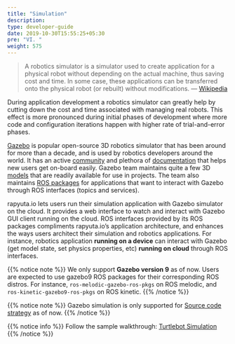 ```yaml
---
title: "Simulation"
description:
type: developer-guide
date: 2019-10-30T15:55:25+05:30
pre: "VI. "
weight: 575
---
```

> A robotics simulator is a simulator used to create application for a physical robot without depending on the actual machine, thus saving cost and time. In some case, these applications can be transferred onto the physical robot (or rebuilt) without modifications. — [Wikipedia](https://en.wikipedia.org/wiki/Robotics_simulator)

During application development a robotics simulator can greatly help by cutting down the cost and time associated with managing real robots. This effect is more pronounced during initial phases of development where more code and configuration iterations happen with higher rate of trial-and-error phases.

[Gazebo](http://gazebosim.org) is popular open-source 3D robotics simulator that has been around for more than a decade, and is used by robotics developers around the world. It has an active [community](http://answers.gazebosim.org/questions) and plethora of [documentation](http://gazebosim.org/tutorials) that helps new users get on-board easily. Gazebo team maintains quite a few 3D [models](https://bitbucket.org/osrf/gazebo_models/) that are readily available for use in projects. The team also maintains [ROS packages](http://wiki.ros.org/gazebo_ros_pkgs) for applications that want to interact with Gazebo through ROS interfaces (topics and services).

rapyuta.io lets users run their simulation application with Gazebo simulator on the cloud. It provides a web interface to watch and interact with Gazebo GUI client running on the cloud. ROS interfaces provided by its ROS packages compliments rapyuta.io’s application architecture, and enhances the ways users architect their simulation and robotics applications. For instance, robotics application **running on a device** can interact with Gazebo (get model state, set physics properties, etc) **running on cloud** through ROS interfaces.

{{% notice note %}}
We only support **Gazebo version 9** as of now. Users are expected to use gazebo9 ROS packages for their corresponding ROS distros. For instance, `ros-melodic-gazebo-ros-pkgs` on ROS melodic, and `ros-kinetic-gazebo9-ros-pkgs` on ROS kinetic.
{{% /notice %}}

{{% notice note %}}
Gazebo simulation is only supported for
[Source code strategy](/developer-guide/create-software-packages/builds/#source-code-strategy) as of now.
{{% /notice %}}

{{% notice info %}}
Follow the sample walkthrough: [Turtlebot Simulation](/build-solutions/sample-walkthroughs/turtlebot-simulation/)
{{% /notice %}}